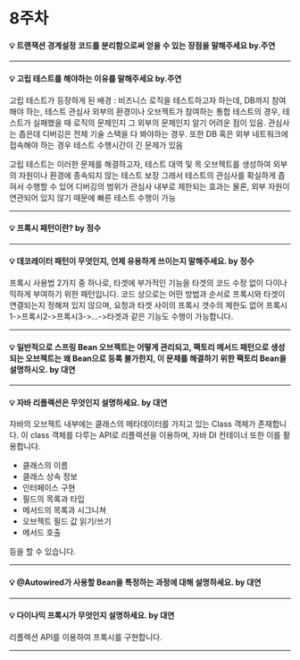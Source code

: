 # 8주차  

#### :bulb: 트랜잭션 경계설정 코드를 분리함으로써 얻을 수 있는 장점을 말해주세요 by.주연  

--------

#### :bulb: 고립 테스트를 해야하는 이유를 말해주세요 by.주연  

고립 테스트가 등장하게 된 배경 :
비즈니스 로직을 테스트하고자 하는데, DB까지 참여해야 하는, 테스트 관심사 외부의 환경이나 오브젝트가 참여하는 통합 테스트의 경우,
테스트가 실패했을 때 로직의 문제인지 그 외부의 문제인지 알기 어려운 점이 있음. 관심사는 좁은데 디버깅은 전체 기술 스택을 다 봐야하는 경우.
또한 DB 혹은 외부 네트워크에 접속해야 하는 경우 테스트 수행시간이 긴 문제가 있음

고립 테스트는 이러한 문제를 해결하고자, 테스트 대역 및 목 오브젝트를 생성하여 외부의 자원이나 환경에 종속되지 않는 테스트 보장
그래서 테스트의 관심사를 확실하게 좁혀서 수행할 수 있어 디버깅의 범위가 관심사 내부로 제한되는 효과는 물론,
외부 자원이 연관되어 있지 않기 때문에 빠른 테스트 수행이 가능

--------

#### :bulb: 프록시 패턴이란? by 정수

--------

#### :bulb: 데코레이터 패턴이 무엇인지, 언제 유용하게 쓰이는지 말해주세요. by 정수

프록시 사용법 2가지 중 하나로, 타겟에 부가적인 기능을 타겟의 코드 수정 없이 다이나믹하게 부여하기 위한 패턴입니다.
코드 상으로는 어떤 방법과 순서로 프록시와 타겟이 연결되는지 정해져 있지 않으며, 요청과 타겟 사이의 프록시 갯수의 제한도 없어
프록시1->프록시2->프록시3->...->타겟과 같은 기능도 수행이 가능합니다.


---------

#### :bulb: 일반적으로 스프링 Bean 오브젝트는 어떻게 관리되고, 팩토리 메서드 패턴으로 생성되는 오브젝트는 왜 Bean으로 등록 불가한지, 이 문제를 해결하기 위한 팩토리 Bean을 설명하시오. by 대연

---------

#### :bulb: 자바 리플렉션은 무엇인지 설명하세요. by 대연

자바의 오브젝트 내부에는 클래스의 메타데이터를 가지고 있는 Class 객체가 존재합니다.
이 class 객체를 다루는 API로 리플렉션을 이용하며, 자바 DI 컨테이너 또한 이를 활용합니다.

- 클래스의 이름
- 클래스 상속 정보
- 인터페이스 구현
- 필드의 목록과 타입
- 메서드의 목록과 시그니쳐
- 오브젝트 필드 값 읽기/쓰기
- 메서드 호출

등을 할 수 있습니다.

---------

#### :bulb:  @Autowired가 사용할 Bean을 특정하는 과정에 대해 설명하세요. by 대연

---------

#### :bulb: 다이나믹 프록시가 무엇인지 설명하세요. by 대연

리플렉션 API를 이용하여 프록시를 구현합니다.

---------


